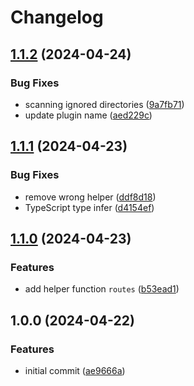 # Changelog

## [1.1.2](https://github.com/joshuaavalon/fastify-plugin-file-routes/compare/fastify-plugin-file-routes-v1.1.1...fastify-plugin-file-routes-v1.1.2) (2024-04-24)


### Bug Fixes

* scanning ignored directories ([9a7fb71](https://github.com/joshuaavalon/fastify-plugin-file-routes/commit/9a7fb7128621cf3b477334c05c1779df784bd2d6))
* update plugin name ([aed229c](https://github.com/joshuaavalon/fastify-plugin-file-routes/commit/aed229caabbed1cb007bd0a4d4862cf2ab2993fb))

## [1.1.1](https://github.com/joshuaavalon/fastify-plugin-file-routes/compare/fastify-plugin-file-routes-v1.1.0...fastify-plugin-file-routes-v1.1.1) (2024-04-23)


### Bug Fixes

* remove wrong helper ([ddf8d18](https://github.com/joshuaavalon/fastify-plugin-file-routes/commit/ddf8d187de40ce1468da7d2c3abc7ac16da04f37))
* TypeScript type infer ([d4154ef](https://github.com/joshuaavalon/fastify-plugin-file-routes/commit/d4154eff1180c42673aef34958d46f8cedd77c8e))

## [1.1.0](https://github.com/joshuaavalon/fastify-plugin-file-routes/compare/fastify-plugin-file-routes-v1.0.0...fastify-plugin-file-routes-v1.1.0) (2024-04-23)


### Features

* add helper function `routes` ([b53ead1](https://github.com/joshuaavalon/fastify-plugin-file-routes/commit/b53ead1fc78e63715524766a7c71e4480b31588c))

## 1.0.0 (2024-04-22)


### Features

* initial commit ([ae9666a](https://github.com/joshuaavalon/fastify-plugin-file-routes/commit/ae9666a8637548f528badc5f9400d3941f8c9a97))
